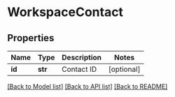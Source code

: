 # WorkspaceContact

## Properties
Name | Type | Description | Notes
------------ | ------------- | ------------- | -------------
**id** | **str** | Contact ID | [optional] 

[[Back to Model list]](../README.md#documentation-for-models) [[Back to API list]](../README.md#documentation-for-api-endpoints) [[Back to README]](../README.md)


